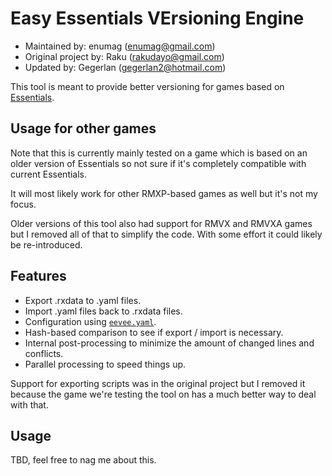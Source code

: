 # Easy Essentials VErsioning Engine

- Maintained by: enumag (enumag@gmail.com)
- Original project by: Raku (rakudayo@gmail.com)
- Updated by: Gegerlan (gegerlan2@hotmail.com)

This tool is meant to provide better versioning for games based on [Essentials](https://github.com/Maruno17/pokemon-essentials).

## Usage for other games

Note that this is currently mainly tested on a game which is based on an older version of Essentials so not sure if it's completely compatible with current Essentials.

It will most likely work for other RMXP-based games as well but it's not my focus.

Older versions of this tool also had support for RMVX and RMVXA games but I removed all of that to simplify the code. With some effort it could likely be re-introduced.

## Features

- Export .rxdata to .yaml files.
- Import .yaml files back to .rxdata files.
- Configuration using [`eevee.yaml`](example/eevee.yaml).
- Hash-based comparison to see if export / import is necessary.
- Internal post-processing to minimize the amount of changed lines and conflicts.
- Parallel processing to speed things up.

Support for exporting scripts was in the original project but I removed it because the game we're testing the tool on has a much better way to deal with that.

## Usage

TBD, feel free to nag me about this.
